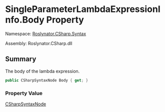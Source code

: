 # SingleParameterLambdaExpressionInfo\.Body Property

Namespace: [Roslynator.CSharp.Syntax](../../README.md)

Assembly: Roslynator\.CSharp\.dll

## Summary

The body of the lambda expression\.

```csharp
public CSharpSyntaxNode Body { get; }
```

### Property Value

[CSharpSyntaxNode](https://docs.microsoft.com/en-us/dotnet/api/microsoft.codeanalysis.csharp.csharpsyntaxnode)


